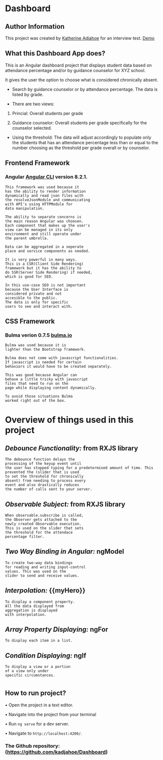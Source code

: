 # Dashboard

## Author Information

This project was created by [Katherine Adjahoe](http://katherineadjahoe.com) for an interview test.
[Demo](https://angular-nccdra.stackblitz.io/)

## **What this Dashboard App does?**

This is an Angular dashboard project that displays student data based on attendance percentage and/or by guidance counselor for XYZ school.

It gives the user the option to choose what is considered chronically absent.

- Search by guidance counselor or by attendance percentage. The data is listed by grade.

- There are two views:

1. Princial: Overall students per grade

2. Guidance counselor: Overall students per grade specifically for the counselor selected.

- Using the threshold:
  The data will adjust accordingly to populate only the students that has an attendance percentage less than or equal to the number choosing as the threshold per grade overall or by counselor.

## **Frontend Framework**

### Angular [Angular CLI](https://github.com/angular/angular-cli) version 8.2.1.

    This framework was used because it
    has the ability to render information
    dynamically and read json files with
    the resolveJsonModule and communicating
    with API's using HTTPModule for
    data manipulation.

    The ability to separate concerns is
    the main reason Angular was choosen.
    Each component that makes up the user's
    view can be managed in its only
    environment and still operate under
    the parent umbrella.

    Data can be aggregated in a seperate
    place and service components as needed.

    It is very powerful in many ways.
    This is a CSR(Client Side Rendering)
    framework but it has the ability to
    do SSR(Server Side Rendering) if needed,
    which is good for SEO.

    In this use-case SEO is not important
    because the User Interface is
    considered private and not
    accesible to the public.
    The data is only for specific
    users to see and interact with.

## **CSS Framework**

### Bulma verion 0.7.5 [bulma.io](https://bulma.io)

    Bulma was used because it is
    lighter than the Bootstrap framework.

    Bulma does not come with javascript functionalities.
    If javascript is needed for certain
    behaviors it would have to be created separately.

    This was good because Angular can
    behave a little tricky with javascript
    files that need to run on the
    page while displaying content dynamically.

    To avoid those situations Bulma
    worked right out of the box.

# Overview of things used in this project

## _Debounce Functionality:_ from RXJS library

    The debounce function delays the
    processing of the keyup event until
    the user has stopped typing for a predetermined amount of time. This
    prevented the (slider that is used
    to set the threshold for chronically
    absent) from needing to process every
    event and also drastically reduces
    the number of calls sent to your server.

## _Observable Subject:_ from RXJS library

    When observable.subscribe is called,
    the Observer gets attached to the
    newly created Observable execution.
    This is used on the slider that sets
    the threshold for the attendace
    percentage filter.

## _Two Way Binding in Angular:_ ngModel

    To create two-way data bindings
    for reading and writing input-control
    values. This was used on the
    slider to send and receive values.

## _Interpolation:_ {{myHero}}

    To display a component property.
    All the data displayed from
    aggregation is displayed
    with interpolation.

## _Array Property Displaying:_ ngFor

    To display each item in a list.

## _Condition Displaying:_ ngIf

    To display a view or a portion
    of a view only under
    specific circumstances.

#

## **How to run project?**

• Open the project in a text editor.

• Navigate into the project from your terminal

• Run `ng serve` for a dev server.

• Navigate to `http://localhost:4200/`.

### The Github repository: (https://github.com/kadjahoe/Dashboard)
